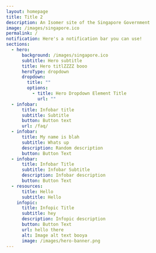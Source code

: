 ```yaml
---
layout: homepage
title: Title 2
description: An Isomer site of the Singapore Government
image: /images/singapore.ico
permalink: /
notification: Here's a notification bar you can use!
sections:
  - hero:
      background: /images/singapore.ico
      subtitle: Hero subtitle
      title: Hero titlZZZZ booo
      heroType: dropdown
      dropdown:
        title: ""
        options:
          - title: Hero Dropdown Element Title
            url: ""
  - infobar:
      title: Infobar title
      subtitle: Subtitle
      button: Button text
      url: /faq/
  - infobar:
      title: My name is blah
      subtitle: Whats up
      description: Random description
      button: Button Text
  - infobar:
      title: Infobar Title
      subtitle: Infobar Subtitle
      description: Infobar description
      button: Button Text
  - resources:
      title: Hello
      subtitle: Hello
    infopic:
      title: Infopic Title
      subtitle: hey
      description: Infopic description
      button: Button Text
      url: hello there
      alt: Image alt text booya
      image: /images/hero-banner.png
---
```

